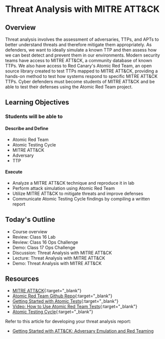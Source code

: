 # Threat Analysis with MITRE ATT&CK

## Overview

Threat analysis involves the assessment of adversaries, TTPs, and APTs to better understand threats and therefore mitigate them appropriately. As defenders, we want to ideally simulate a known TTP and then assess how we can best detect and prevent them in our environments. Modern security teams have access to MITRE ATT&CK, a community database of known TTPs. We also have access to Red Canary's Atomic Red Team, an open source library created to test TTPs mapped to MITRE ATT&CK, providing a hands-on method to test how systems respond to specific MITRE ATT&CK TTPs. Cyber defenders must become students of MITRE ATT&CK and be able to test their defenses using the Atomic Red Team project.

## Learning Objectives

### Students will be able to

#### Describe and Define

- Atomic Red Team
- Atomic Testing Cycle
- MITRE ATT&CK
- Adversary
- TTP

#### Execute

- Analyze a MITRE ATT&CK technique and reproduce it in lab
- Perform attack simulation using Atomic Red Team
- Utilize MITRE ATT&CK to mitigate threats and improve defenses
- Communicate Atomic Testing Cycle findings by compiling a written report

## Today's Outline

- Course overview
- Review: Class 16 Lab
- Review: Class 16 Ops Challenge
- Demo: Class 17 Ops Challenge
- Discussion: Threat Analysis with MITRE ATT&CK 
- Lecture: Threat Analysis with MITRE ATT&CK
- Demo: Threat Analysis with MITRE ATT&CK

## Resources

- [MITRE ATT&CK](https://attack.mitre.org){:target="_blank"}
- [Atomic Red Team Github Repo](https://github.com/redcanaryco/atomic-red-team){:target="_blank"}
- [Getting Started with Atomic Tests](https://atomicredteam.io/testing){:target="_blank"}
- [Video: How to Use Atomic Red Team Tests](https://www.youtube.com/watch?v=iNl_rltYmoo&ab_channel=RedCanary){:target="_blank"}
- [Atomic Testing Cycle](https://redcanary.com/blog/atomic-red-team-testing/){:target="_blank"}

Refer to this article for developing your threat analysis report:

- [Getting Started with ATT&CK: Adversary Emulation and Red Teaming](https://medium.com/mitre-attack/getting-started-with-attack-red-29f074ccf7e3)

